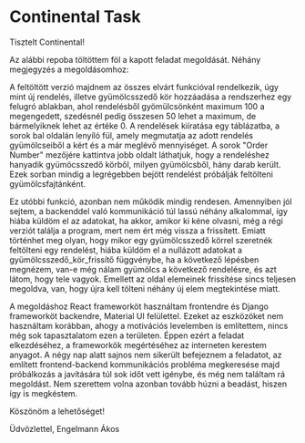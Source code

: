 # Continental Task

Tisztelt Continental!

Az alábbi repoba töltöttem föl a kapott feladat megoldását.
Néhány megjegyzés a megoldásomhoz:

A feltöltött verzió majdnem az összes elvárt funkcióval rendelkezik, úgy mint új rendelés, illetve gyümölcsszedő kör hozzáadása a rendszerhez egy felugró ablakban, ahol rendelésből gyömülcsönként maximum 100 a megengedett, szedésnél pedig összesen 50 lehet a maximum, de bármelyiknek lehet az értéke 0. A rendelések kiíratása egy táblázatba, a sorok bal oldalán lenyíló fül, amely megmutatja az adott rendelés gyümölcseiből a kért és a már meglévő mennyiséget. A sorok "Order Number" mezőjére kattintva jobb oldalt láthatjuk, hogy a rendeléshez hanyadik gyümöcsszedő körből, milyen gyümölcsből, hány darab került. Ezek sorban mindig a legrégebben bejött rendelést próbálják feltölteni gyümölcsfajtánként.

Ez utóbbi funkció, azonban nem működik mindig rendesen. Amennyiben jól sejtem, a backenddel való kommunikáció túl lassú néhány alkalommal, így hiába küldöm el az adatokat, ha akkor, amikor ki kéne olvasni, még a régi verziót találja a program, mert nem ért még vissza a frissített. Emiatt történhet meg olyan, hogy mikor egy gyümölcsszedő körrel szeretnék feltölteni egy rendelést, hiába küldöm el a nullázott adatokat a gyümölcsszedő_kör_frissítő függvénybe, ha a következő lépésben megnézem, van-e még nálam gyümölcs a következő rendelésre, és azt látom, hogy tele vagyok. Emellett az oldal elemeinek frissítése sincs teljesen megoldva, van, hogy újra kell tölteni néhány új elem megtekintése miatt.

A megoldáshoz React frameworköt használtam frontendre és Django frameworköt backendre, Material UI felülettel. Ezeket az eszközöket nem használtam korábban, ahogy a motivációs levelemben is említettem, nincs még sok tapasztalatom ezen a területen. Éppen ezért a feladat elkezdéséhez, a frameworkök megértéséhez az interneten kerestem anyagot.
A négy nap alatt sajnos nem sikerült befejeznem a feladatot, az említett frontend-backend kommunikációs probléma megkeresése majd próbálkozás a javítására túl sok időt vett igénybe, és még nem találtam rá megoldást. Nem szerettem volna azonban tovább húzni a beadást, hiszen így is megkéstem.

Köszönöm a lehetőséget!

Üdvözlettel,
Engelmann Ákos
